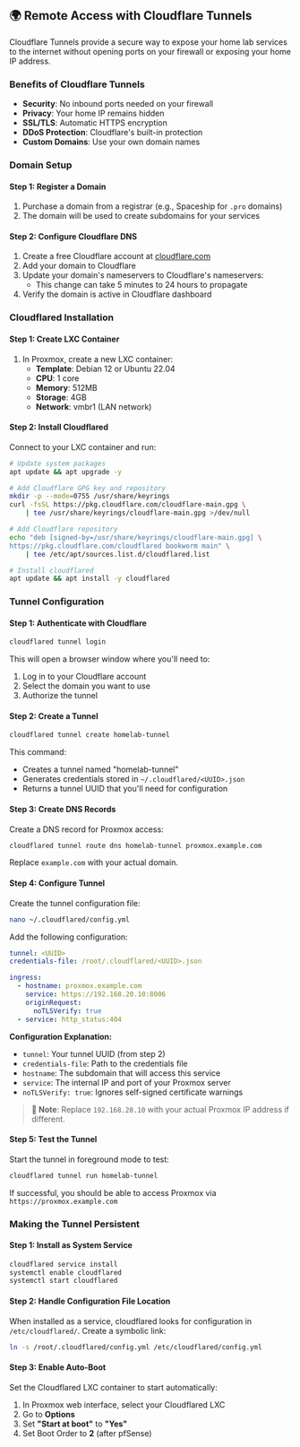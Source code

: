 ## 🌍 Remote Access with Cloudflare Tunnels
Cloudflare Tunnels provide a secure way to expose your home lab services to the internet without opening ports on your firewall or exposing your home IP address.
### Benefits of Cloudflare Tunnels
- **Security**: No inbound ports needed on your firewall
- **Privacy**: Your home IP remains hidden
- **SSL/TLS**: Automatic HTTPS encryption
- **DDoS Protection**: Cloudflare's built-in protection
- **Custom Domains**: Use your own domain names

### Domain Setup
#### Step 1: Register a Domain
1. Purchase a domain from a registrar (e.g., Spaceship for `.pro` domains)
2. The domain will be used to create subdomains for your services

#### Step 2: Configure Cloudflare DNS
1. Create a free Cloudflare account at [cloudflare.com](https://cloudflare.com)
2. Add your domain to Cloudflare
3. Update your domain's nameservers to Cloudflare's nameservers:
   - This change can take 5 minutes to 24 hours to propagate
4. Verify the domain is active in Cloudflare dashboard

### Cloudflared Installation
#### Step 1: Create LXC Container
1. In Proxmox, create a new LXC container:
   - **Template**: Debian 12 or Ubuntu 22.04
   - **CPU**: 1 core
   - **Memory**: 512MB
   - **Storage**: 4GB
   - **Network**: vmbr1 (LAN network)

#### Step 2: Install Cloudflared
Connect to your LXC container and run:

```bash
# Update system packages
apt update && apt upgrade -y

# Add Cloudflare GPG key and repository
mkdir -p --mode=0755 /usr/share/keyrings
curl -fsSL https://pkg.cloudflare.com/cloudflare-main.gpg \
    | tee /usr/share/keyrings/cloudflare-main.gpg >/dev/null

# Add Cloudflare repository
echo "deb [signed-by=/usr/share/keyrings/cloudflare-main.gpg] \
https://pkg.cloudflare.com/cloudflared bookworm main" \
    | tee /etc/apt/sources.list.d/cloudflared.list

# Install cloudflared
apt update && apt install -y cloudflared
```

### Tunnel Configuration
#### Step 1: Authenticate with Cloudflare
```bash
cloudflared tunnel login
```

This will open a browser window where you'll need to:
1. Log in to your Cloudflare account
2. Select the domain you want to use
3. Authorize the tunnel

#### Step 2: Create a Tunnel
```bash
cloudflared tunnel create homelab-tunnel
```

This command:
- Creates a tunnel named "homelab-tunnel"
- Generates credentials stored in `~/.cloudflared/<UUID>.json`
- Returns a tunnel UUID that you'll need for configuration

#### Step 3: Create DNS Records
Create a DNS record for Proxmox access:
```bash
cloudflared tunnel route dns homelab-tunnel proxmox.example.com
```

Replace `example.com` with your actual domain.

#### Step 4: Configure Tunnel
Create the tunnel configuration file:

```bash
nano ~/.cloudflared/config.yml
```

Add the following configuration:

```yaml
tunnel: <UUID>
credentials-file: /root/.cloudflared/<UUID>.json

ingress:
  - hostname: proxmox.example.com
    service: https://192.168.20.10:8006
    originRequest:
      noTLSVerify: true
  - service: http_status:404
```

**Configuration Explanation:**
- `tunnel`: Your tunnel UUID (from step 2)
- `credentials-file`: Path to the credentials file
- `hostname`: The subdomain that will access this service
- `service`: The internal IP and port of your Proxmox server
- `noTLSVerify: true`: Ignores self-signed certificate warnings

> **📝 Note**: Replace `192.168.20.10` with your actual Proxmox IP address if different.

#### Step 5: Test the Tunnel
Start the tunnel in foreground mode to test:

```bash
cloudflared tunnel run homelab-tunnel
```

If successful, you should be able to access Proxmox via `https://proxmox.example.com`

### Making the Tunnel Persistent
#### Step 1: Install as System Service
```bash
cloudflared service install
systemctl enable cloudflared
systemctl start cloudflared
```

#### Step 2: Handle Configuration File Location
When installed as a service, cloudflared looks for configuration in `/etc/cloudflared/`. Create a symbolic link:

```bash
ln -s /root/.cloudflared/config.yml /etc/cloudflared/config.yml
```

#### Step 3: Enable Auto-Boot
Set the Cloudflared LXC container to start automatically:

1. In Proxmox web interface, select your Cloudflared LXC
2. Go to **Options**
3. Set **"Start at boot"** to **"Yes"**
4. Set Boot Order to **2** (after pfSense)

```